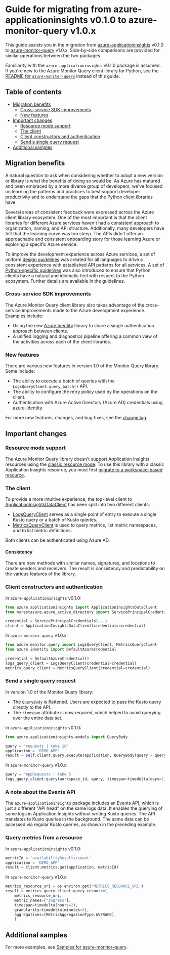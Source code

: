 # Guide for migrating from azure-applicationinsights v0.1.0 to azure-monitor-query v1.0.x

This guide assists you in the migration from [azure-applicationinsights](https://pypi.org/project/azure-applicationinsights/) v0.1.0 to [azure-monitor-query](https://pypi.org/project/azure-monitor-query/) v1.0.x. Side-by-side comparisons are provided for similar operations between the two packages.

Familiarity with the `azure-applicationinsights` v0.1.0 package is assumed. If you're new to the Azure Monitor Query client library for Python, see the [README for `azure-monitor-query`](https://learn.microsoft.com/python/api/overview/azure/monitor-query-readme?view=azure-python) instead of this guide.

## Table of contents

- [Migration benefits](#migration-benefits)
  - [Cross-service SDK improvements](#cross-service-sdk-improvements)
  - [New features](#new-features)
- [Important changes](#important-changes)
  - [Resource mode support](#resource-mode-support)
  - [The client](#the-client)
  - [Client constructors and authentication](#client-constructors-and-authentication)
  - [Send a single query request](#sending-a-single-query-request)
- [Additional samples](#additional-samples)

## Migration benefits

A natural question to ask when considering whether to adopt a new version or library is what the benefits of doing so would be. As Azure has matured and been embraced by a more diverse group of developers, we've focused on learning the patterns and practices to best support developer productivity and to understand the gaps that the Python client libraries have.

Several areas of consistent feedback were expressed across the Azure client library ecosystem. One of the most important is that the client libraries for different Azure services haven't had a consistent approach to organization, naming, and API structure. Additionally, many developers have felt that the learning curve was too steep. The APIs didn't offer an approachable and consistent onboarding story for those learning Azure or exploring a specific Azure service.

To improve the development experience across Azure services, a set of uniform [design guidelines](https://azure.github.io/azure-sdk/general_introduction.html) was created for all languages to drive a consistent experience with established API patterns for all services. A set of [Python-specific guidelines](https://azure.github.io/azure-sdk/python/guidelines/index.html) was also introduced to ensure that Python clients have a natural and idiomatic feel with respect to the Python ecosystem. Further details are available in the guidelines.

### Cross-service SDK improvements

The Azure Monitor Query client library also takes advantage of the cross-service improvements made to the Azure development experience. Examples include:

- Using the new [Azure Identity](https://learn.microsoft.com/python/api/overview/azure/identity-readme?view=azure-python) library to share a single authentication approach between clients.
- A unified logging and diagnostics pipeline offering a common view of the activities across each of the client libraries.

### New features

There are various new features in version 1.0 of the Monitor Query library. Some include:

- The ability to execute a batch of queries with the `LogsQueryClient.query_batch()` API.
- The ability to configure the retry policy used by the operations on the client.
- Authentication with Azure Active Directory (Azure AD) credentials using [azure-identity](https://learn.microsoft.com/python/api/overview/azure/identity-readme?view=azure-python).

For more new features, changes, and bug fixes, see the [change log](https://github.com/Azure/azure-sdk-for-python/blob/main/sdk/monitor/azure-monitor-query/CHANGELOG.md).

## Important changes

### Resource mode support

The Azure Monitor Query library doesn't support Application Insights resources using the [classic resource mode](https://learn.microsoft.com/azure/azure-monitor/app/create-new-resource). To use this library with a classic Application Insights resource, you must first [migrate to a workspace-based resource](https://learn.microsoft.com/azure/azure-monitor/app/convert-classic-resource).

### The client

To provide a more intuitive experience, the top-level client to [ApplicationInsightsDataClient](https://learn.microsoft.com/python/api/azure-applicationinsights/azure.applicationinsights.applicationinsightsdataclient?view=azure-python) has been split into two different clients:

- [LogsQueryClient](https://learn.microsoft.com/python/api/azure-monitor-query/azure.monitor.query.logsqueryclient?view=azure-python) serves as a single point of entry to execute a single Kusto query or a batch of Kusto queries.
- [MetricsQueryClient](https://learn.microsoft.com/python/api/azure-monitor-query/azure.monitor.query.metricsqueryclient?view=azure-python) is used to query metrics, list metric namespaces, and to list metric definitions.

Both clients can be authenticated using Azure AD.

#### Consistency

There are now methods with similar names, signatures, and locations to create senders and receivers. The result is consistency and predictability on the various features of the library.

### Client constructors and authentication

In `azure-applicationinsights` v0.1.0:

```python
from azure.applicationinsights import ApplicationInsightsDataClient
from msrestazure.azure_active_directory import ServicePrincipalCredentials

credential = ServicePrincipalCredentials(...)
client = ApplicationInsightsDataClient(credentials=credential)
```

In `azure-monitor-query` v1.0.x:

```python
from azure.monitor.query import LogsQueryClient, MetricsQueryClient
from azure.identity import DefaultAzureCredential

credential = DefaultAzureCredential()
logs_query_client = LogsQueryClient(credential=credential)
metrics_query_client = MetricsQueryClient(credential=credential)
```

### Send a single query request

In version 1.0 of the Monitor Query library:

- The `QueryBody` is flattened. Users are expected to pass the Kusto query directly to the API.
- The `timespan` attribute is now required, which helped to avoid querying over the entire data set.

In `azure-applicationinsights` v0.1.0:

```python
from azure.applicationinsights.models import QueryBody

query = 'requests | take 10'
application = 'DEMO_APP'
result = self.client.query.execute(application, QueryBody(query = query))
```

In `azure-monitor-query` v1.0.x:

```python
query = 'AppRequests | take 5'
logs_query_client.query(workspace_id, query, timespan=timedelta(days=1))
```

### A note about the Events API

The `azure-applicationinsights` package includes an Events API, which is just a different "API head" on the same logs data. It enables the querying of some logs in Application Insights without writing Kusto queries. The API translates to Kusto queries in the background. The same data can be accessed via regular Kusto queries, as shown in the preceding example.

### Query metrics from a resource

In `azure-applicationinsights` v0.1.0:

```python
metricId = 'availabilityResults/count'
application = 'DEMO_APP'
result = client.metrics.get(application, metricId)
```

In `azure-monitor-query` v1.0.x:

```python
metrics_resource_uri = os.environ.get('METRICS_RESOURCE_URI')
result = metrics_query_client.query_resource(
    metrics_resource_uri,
    metric_names=["Ingress"],
    timespan=timedelta(hours=2),
    granularity=timedelta(minutes=5),
    aggregations=[MetricAggregationType.AVERAGE],
    )
```

## Additional samples

For more examples, see [Samples for azure-monitor-query](https://github.com/Azure/azure-sdk-for-python/tree/main/sdk/monitor/azure-monitor-query/samples).
